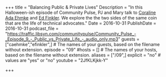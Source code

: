 +++
title = "Balancing Public & Private Lives"
Description = "In this Halloween-ish episode of Community Pulse, PJ and Mary talk to [Coraline Ada Ehmke](https://twitter.com/CoralineAda) and [Ed Finkler](https://twitter.com/funkatron). We explore the the two sides of the same coin that are the life of technical advocates."
Date = 2016-10-31
PublishDate = 2016-10-31
podcast_file = "https://traffic.libsyn.com/communitypulse/Community_Pulse_-_Episode_9_-_Public_vs_Private_Life_-_audio_only.mp3"
guests = ["caehmke","efinkler",] # The names of your guests, based on the filename without extension.
episode = "09"
#hosts = [] # The names of your hosts, based on the filename without extension.
aliases = ["/09",]
explicit = "no" # values are "yes" or "no"
youtube = "2JfKLKjkk-Y"

+++


